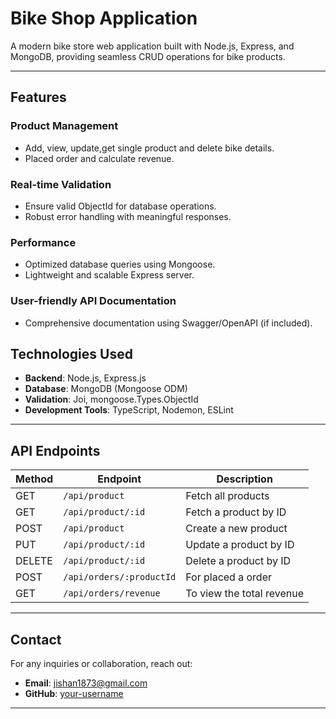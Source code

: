 # **Bike Shop Application**

A modern bike store web application built with Node.js, Express, and MongoDB, providing seamless CRUD operations for bike products.

---

## **Features**

### **Product Management**

- Add, view, update,get single product and delete bike details.
- Placed order and calculate revenue.

### **Real-time Validation**

- Ensure valid ObjectId for database operations.
- Robust error handling with meaningful responses.

### **Performance**

- Optimized database queries using Mongoose.
- Lightweight and scalable Express server.

### **User-friendly API Documentation**

- Comprehensive documentation using Swagger/OpenAPI (if included).

## **Technologies Used**

- **Backend**: Node.js, Express.js
- **Database**: MongoDB (Mongoose ODM)
- **Validation**: Joi, mongoose.Types.ObjectId
- **Development Tools**: TypeScript, Nodemon, ESLint

---

## **API Endpoints**

| Method | Endpoint                 | Description               |
| ------ | ------------------------ | ------------------------- |
| GET    | `/api/product`          | Fetch all products        |
| GET    | `/api/product/:id`      | Fetch a product by ID     |
| POST   | `/api/product`          | Create a new product      |
| PUT    | `/api/product/:id`      | Update a product by ID    |
| DELETE | `/api/product/:id`      | Delete a product by ID    |
| POST   | `/api/orders/:productId` | For placed a order        |
| GET    | `/api/orders/revenue`    | To view the total revenue |

---

## **Contact**

For any inquiries or collaboration, reach out:

- **Email**: jishan1873@gmail.com
- **GitHub**: [your-username](https://github.com/j-sense/)

---
